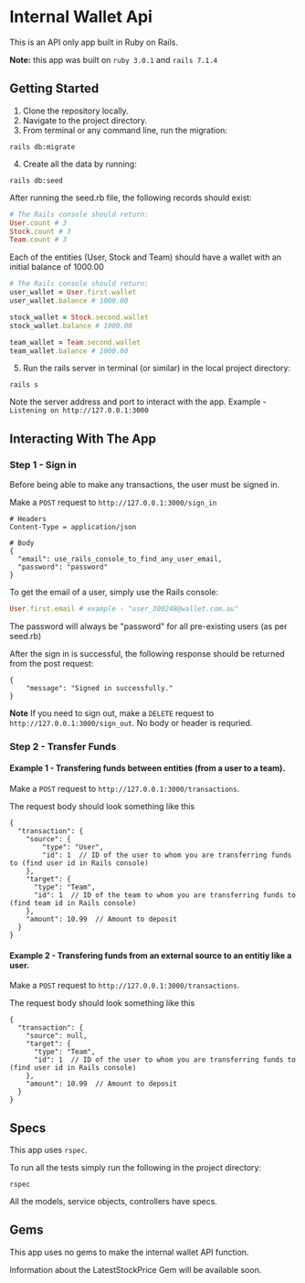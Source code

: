 # Internal Wallet Api

This is an API only app built in Ruby on Rails.

**Note:** this app was built on `ruby 3.0.1` and `rails 7.1.4`

## Getting Started

1. Clone the repository locally.
2. Navigate to the project directory.
3. From terminal or any command line, run the migration: 
```
rails db:migrate
```
4. Create all the data by running:
```
rails db:seed 
```

After running the seed.rb file, the following records should exist:

```ruby
# The Rails console should return:
User.count # 3
Stock.count # 3
Team.count # 3
```

Each of the entities (User, Stock and Team) should have a wallet with an initial balance of 1000.00

```ruby
# The Rails console should return:
user_wallet = User.first.wallet
user_wallet.balance # 1000.00

stock_wallet = Stock.second.wallet
stock_wallet.balance # 1000.00

team_wallet = Team.second.wallet
team_wallet.balance # 1000.00
```
5. Run the rails server in terminal (or similar) in the local project directory: 

```
rails s
```

Note the server address and port to interact with the app. Example - `Listening on http://127.0.0.1:3000`

## Interacting With The App

### Step 1 - Sign in

Before being able to make any transactions, the user must be signed in.

Make a `POST` request to `http://127.0.0.1:3000/sign_in`

```
# Headers
Content-Type = application/json

# Body
{
  "email": use_rails_console_to_find_any_user_email,
  "password": "password"
}
```

To get the email of a user, simply use the Rails console:

```ruby
User.first.email # example - "user_300248@wallet.com.au"
```

The password will always be "password" for all pre-existing users (as per seed.rb)

After the sign in is successful, the following response should be returned from the post request:
```
{
    "message": "Signed in successfully."
}
```

**Note** If you need to sign out, make a `DELETE` request to `http://127.0.0.1:3000/sign_out`. No body or header is requried. 

### Step 2 - Transfer Funds

#### Example 1 - Transfering funds between entities (from a user to a team).

Make a `POST` request to `http://127.0.0.1:3000/transactions`.

The request body should look something like this
```
{
  "transaction": {
    "source": {
        "type": "User",
        "id": 1  // ID of the user to whom you are transferring funds to (find user id in Rails console)
    },
    "target": {
      "type": "Team",
      "id": 1  // ID of the team to whom you are transferring funds to (find team id in Rails console)
    },
    "amount": 10.99  // Amount to deposit
  }
}
```


#### Example 2 - Transfering funds from an external source to an entitiy like a user.

Make a `POST` request to `http://127.0.0.1:3000/transactions`.

The request body should look something like this
```
{
  "transaction": {
    "source": null,
    "target": {
      "type": "Team",
      "id": 1  // ID of the user to whom you are transferring funds to (find user id in Rails console)
    },
    "amount": 10.99  // Amount to deposit
  }
}
```

## Specs

This app uses `rspec`.

To run all the tests simply run the following in the project directory:

```
rspec
```

All the models, service objects, controllers have specs.

## Gems

This app uses no gems to make the internal wallet API function. 

Information about the LatestStockPrice Gem will be available soon. 

